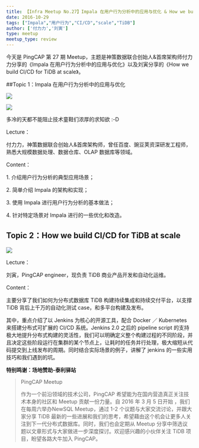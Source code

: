 ```yaml
---
title: 【Infra Meetup No.27】Impala 在用户行为分析中的应用与优化 & How we build CI/CD for TiDB at scale
date: 2016-10-29
tags: ["Impala","用户行为","CI/CD","scale","TiDB"]
author: ['付力力','刘寅']
type: meetup
meetup_type: review
---
```


今天是 PingCAP 第 27 期 Meetup，主题是神策数据联合创始人&首席架构师付力力分享的《Impala 在用户行为分析中的应用与优化》以及刘寅分享的《How we build CI/CD for TiDB at scale》。

##Topic 1：Impala 在用户行为分析中的应用与优化

![](http://upload-images.jianshu.io/upload_images/542677-a93b80129803999b?imageMogr2/auto-orient/strip%7CimageView2/2/w/1240) 

![](http://upload-images.jianshu.io/upload_images/542677-756877a0bb7e6d55?imageMogr2/auto-orient/strip%7CimageView2/2/w/1240)

多冷的天都不能阻止技术童鞋们浓厚的求知欲 :-D

Lecture：

付力力，神策数据联合创始人&首席架构师，曾任百度、豌豆荚资深研发工程师，熟悉大规模数据处理、数据仓库、OLAP 数据库等领域。

Content：

1\. 介绍用户行为分析的典型应用场景；

2\. 简单介绍 Impala 的架构和实现；

3\. 使用 Impala 进行用户行为分析的基本做法；

4\. 针对特定场景对 Impala 进行的一些优化和改造。

## Topic 2：How we build CI/CD for TiDB at scale

![](http://upload-images.jianshu.io/upload_images/542677-209b6bffddc9ef03?imageMogr2/auto-orient/strip%7CimageView2/2/w/1240)

Lecture：

刘寅，PingCAP engineer，现负责 TiDB 商业产品开发和自动化运维。

Content：

主要分享了我们如何为分布式数据库 TiDB 构建持续集成和持续交付平台，以支撑 TiDB 背后上千万的自动化测试 case，和多平台构建及发布。

其中，重点介绍了以 Jenkins 为核心的开源工具，配合 Docker ／ Kubernetes 来搭建分布式可扩展的 CI/CD 系统。Jenkins 2.0 之后的 pipeline script 的支持极大地提升分布式构建的灵活性，我们可以明确定义整个构建过程的不同阶段，并且决定这些阶段运行在集群的某个节点上，让耗时的任务并行处理，极大缩短从代码提交到上线发布的周期。同时结合实际场景的例子，讲解了 jenkins 的一些实用技巧和我们遇到的坑。

**特别鸣谢：场地赞助-泰利驿站**

>PingCAP Meetup 
>
>作为一个前沿领域的技术公司，PingCAP 希望能为在国内营造真正关注技术本身的社区和 Meetup 贡献一份力量。自 2016 年 3 月 5 日开始 ，我们在每周六举办NewSQL Meetup，通过 1-2 个议题与大家交流讨论，并跟大家分享 TiDB 最新的一些进展和我们的思考，希望藉由这个机会让更多人关注到下一代分布式数据库。同时，我们也会定期从 Meetup 分享中筛选议题以文章形式与大家做进一步深度探讨。欢迎感兴趣的小伙伴关注 TiDB 项目，盼望各路大牛加入 PingCAP。
